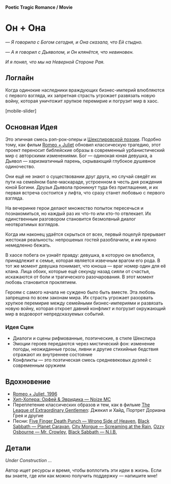 #### Poetic Tragic Romance / Movie

# Он + Она

*— Я говорила с Богом сегодня, и Она сказала, что Ей стыдно.*

*— А я говорил с Дьяволом, и Он клянётся, что невиновен.*

*И я понял, что мы на Неверной Стороне Рая.*

## Логлайн

Когда одинокие наследники враждующих бизнес-империй влюбляются с первого взгляда, их запретная страсть угрожает развязать новую войну, которая уничтожит хрупкое перемирие и погрузит мир в хаос.

[mobile-slider]

## Основная Идея

Это эпичная смесь рэп-рок-оперы и [Шекспировской поэзии](https://en.wikipedia.org/wiki/William_Shakespeare). Подобно тому, как фильм [Romeo + Juliet](https://www.imdb.com/title/tt0117509/) обновил классическую трагедию, этот проект переносит библейские образы в современный урбанистический мир с авторскими изменениями. Бог — одинокая юная девушка, а Дьявол — харизматичный парень, скрывающий глубокое душевное одиночество.

Они ещё не знают о существовании друг друга, но случай сведёт их пути на семейном бале-маскараде, устроенном в честь дня рождения юной Богини. Друзья Дьявола проникнут туда без приглашения, и их первая встреча состоится у лифта, что сразу станет любовью с первого взгляда.

На вечеринке герои делают множество попыток пересечься и познакомиться, но каждый раз их что-то или кто-то отвлекает. Их единственным разговором становится безмолвный диалог неотвратимых взглядов.

Когда им наконец удаётся скрыться от всех, первый поцелуй прерывает жестокая реальность: непрошеных гостей разоблачили, и им нужно немедленно бежать.

В хаосе побега он узнаёт правду: девушка, в которую он влюбился, принадлежит к семье, которая является извечным врагом его рода. В тот же момент девушка понимает, что юноша — враг номер один для её клана. Лица обоих, которые ещё секунду назад сияли от счастья, искажаются от боли и трагического разочарования. В этот момент любовь становится проклятием.

Героям с самого начала не суждено было быть вместе. Эта любовь запрещена по всем законам мира. Их страсть угрожает разорвать хрупкое перемирие между семейными бизнес-империями и развязать новую войну, которая откроет давний конфликт и погрузит окружающий мир в водоворот непредсказуемых событий.

### Идея Сцен

- Диалоги и сцены рифмованные, поэтические, в стиле Шекспира
- Эмоции героев передаются через мистический фон: изменение погоды, неожиданные грозы, ливни и другие стихийные бедствия отражают их внутреннее состояние
- Конфликты — это поэтическая смесь средневековых дуэлей с современным оружием

## Вдохновение

- [Romeo + Juliet, 1996](https://www.imdb.com/title/tt0117509/)
- [Хип-Хопера: Орфей & Эвридика — Noize MC](https://www.youtube.com/watch?v=TbMYvqA8Tj4)
- Переплетение классических образов и тем, как в фильме [The League of Extraordinary Gentlemen](https://www.imdb.com/title/tt0311429/): Джекил и Хайд, Портрет Дориана Грея и другие
- Песни: [Five Finger Death Punch — Wrong Side of Heaven](https://open.spotify.com/track/11Ojp7JniVvwd0gmgvyKkd?si=_gtX3nIgTeOAt1k6oQf8Jg), [Black Sabbath — Planet Caravan](https://open.spotify.com/track/4VAAXfLf8YPiO1LzyYnMKb?si=H0yObqdcSwCUoofQdVV40g), [City Morgue — Screaming at the Rain](https://open.spotify.com/track/6dIMYXE0iAoXfjQGU1aFdy?si=rYTE-KXxTc2y6L4JSgZ-qw), [Ozzy Osbourne — Mr. Crowley](https://open.spotify.com/track/2ov8L95QD25TLpZAZPYWXL?si=FYXiBytqTp6G4HuEqX9B6A), [Black Sabbath — N.I.B.](https://open.spotify.com/track/3XclwoQxz4p6Dl7VUf90KW?si=6FHvsCUZREOZ4LxJcTXKfA)

## Детали

*Under Construction …*

Автор ищет ресурсы и время, чтобы воплотить эти идеи в жизнь. Если вы знаете, где или как можно получить поддержку — напишите мне!